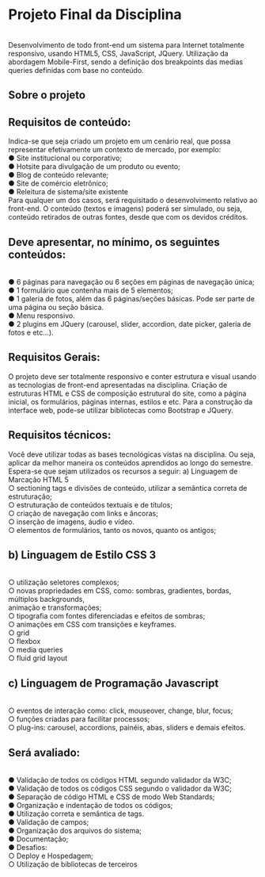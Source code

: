 <h1>Projeto Final da Disciplina</h1><br/>
Desenvolvimento de todo front-end um sistema para Internet totalmente responsivo,
usando HTML5, CSS, JavaScript, JQuery. Utilização da abordagem
Mobile-First, sendo a definição dos breakpoints das medias queries definidas com base no
conteúdo.

<h2>Sobre o projeto</h2>
<h2>Requisitos de conteúdo:</h2>
Indica-se que seja criado um projeto em um cenário real, que possa representar
efetivamente um contexto de mercado, por exemplo:<br/>
● Site institucional ou corporativo;<br/>
● Hotsite para divulgação de um produto ou evento;<br/>
● Blog de conteúdo relevante;<br/>
● Site de comércio eletrônico;<br/>
● Releitura de sistema/site existente<br/>
Para qualquer um dos casos, será requisitado o desenvolvimento relativo ao front-end. O
conteúdo (textos e imagens) poderá ser simulado, ou seja, conteúdo retirados de outras
fontes, desde que com os devidos créditos.<br/>

<h2>Deve apresentar, no mínimo, os seguintes conteúdos:</h2><br/>
● 6 páginas para navegação ou 6 seções em páginas de navegação única;<br/>
● 1 formulário que contenha mais de 5 elementos;<br/>
● 1 galeria de fotos, além das 6 páginas/seções básicas. Pode ser parte de uma
página ou seção básica.<br/>
● Menu responsivo.<br/>
● 2 plugins em JQuery (carousel, slider, accordion, date picker, galeria de fotos e
etc…).<br/>

<h2>Requisitos Gerais:</h2>
O projeto deve ser totalmente responsivo e conter estrutura e visual usando as tecnologias
de front-end apresentadas na disciplina. Criação de estruturas HTML e CSS de composição
estrutural do site, como a página inicial, os formulários, páginas internas, estilos e etc. Para
a construção da interface web, pode-se utilizar bibliotecas como Bootstrap e JQuery.

<h2>Requisitos técnicos:</h2>
Você deve utilizar todas as bases tecnológicas vistas na disciplina. Ou seja, aplicar da
melhor maneira os conteúdos aprendidos ao longo do semestre. Espera-se que sejam
utilizados os recursos a seguir:
a) Linguagem de Marcação HTML 5</h2><br/>
○ sectioning tags e divisões de conteúdo, utilizar a semântica correta de estruturação;<br/>
○ estruturação de conteúdos textuais e de títulos;<br/>
○ criação de navegação com links e âncoras;<br/>
○ inserção de imagens, áudio e vídeo.<br/>
○ elementos de formulários, tanto os novos, quanto os antigos;<br/>
<h2>b) Linguagem de Estilo CSS 3</h2><br/>
○ utilização seletores complexos;<br/>
○ novas propriedades em CSS, como: sombras, gradientes, bordas, múltiplos backgrounds,<br/>
animação e transformações;<br/>
○ tipografia com fontes diferenciadas e efeitos de sombras;<br/>
○ animações em CSS com transições e keyframes.<br/>
○ grid<br/>
○ flexbox<br/>
○ media queries<br/>
○ fluid grid layout<br/>
<h2>c) Linguagem de Programação Javascript</h2><br/>
○ eventos de interação como: click, mouseover, change, blur, focus;<br/>
○ funções criadas para facilitar processos;<br/>
○ plug-ins: carousel, accordions, painéis, abas, sliders e demais efeitos.<br/>
<h2>Será avaliado:</h2><br/>
● Validação de todos os códigos HTML segundo validador da W3C;<br/>
● Validação de todos os códigos CSS segundo o validador da W3C;<br/>
● Separação de código HTML e CSS de modo Web Standards;<br/>
● Organização e indentação de todos os códigos;<br/>
● Utilização correta e semântica de tags.<br/>
● Validação de campos;<br/>
● Organização dos arquivos do sistema;<br/>
● Documentação;<br/>
● Desafios:<br/>
○ Deploy e Hospedagem;<br/>
○ Utilização de bibliotecas de terceiros
